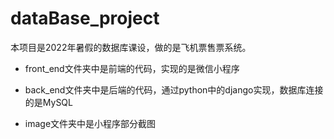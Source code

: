 # dataBase_project

本项目是2022年暑假的数据库课设，做的是飞机票售票系统。

- front_end文件夹中是前端的代码，实现的是微信小程序

- back_end文件夹中是后端的代码，通过python中的django实现，数据库连接的是MySQL

- image文件夹中是小程序部分截图
